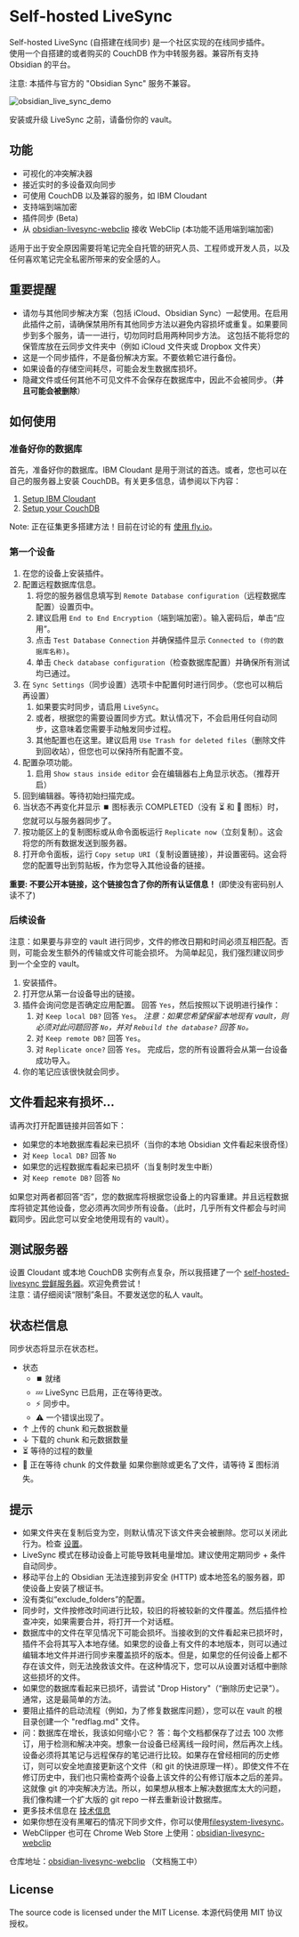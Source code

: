 # Self-hosted LiveSync

Self-hosted LiveSync (自搭建在线同步) 是一个社区实现的在线同步插件。  
使用一个自搭建的或者购买的 CouchDB 作为中转服务器。兼容所有支持 Obsidian 的平台。

注意: 本插件与官方的 "Obsidian Sync" 服务不兼容。

![obsidian_live_sync_demo](https://user-images.githubusercontent.com/45774780/137355323-f57a8b09-abf2-4501-836c-8cb7d2ff24a3.gif)

安装或升级 LiveSync 之前，请备份你的 vault。

## 功能

-   可视化的冲突解决器
-   接近实时的多设备双向同步
-   可使用 CouchDB 以及兼容的服务，如 IBM Cloudant
-   支持端到端加密
-   插件同步 (Beta)
-   从 [obsidian-livesync-webclip](https://chrome.google.com/webstore/detail/obsidian-livesync-webclip/jfpaflmpckblieefkegjncjoceapakdf) 接收 WebClip (本功能不适用端到端加密)

适用于出于安全原因需要将笔记完全自托管的研究人员、工程师或开发人员，以及任何喜欢笔记完全私密所带来的安全感的人。

## 重要提醒

-   请勿与其他同步解决方案（包括 iCloud、Obsidian Sync）一起使用。在启用此插件之前，请确保禁用所有其他同步方法以避免内容损坏或重复。如果要同步到多个服务，请一一进行，切勿同时启用两种同步方法。
    这包括不能将您的保管库放在云同步文件夹中（例如 iCloud 文件夹或 Dropbox 文件夹）
-   这是一个同步插件，不是备份解决方案。不要依赖它进行备份。
-   如果设备的存储空间耗尽，可能会发生数据库损坏。
-   隐藏文件或任何其他不可见文件不会保存在数据库中，因此不会被同步。（**并且可能会被删除**）

## 如何使用

### 准备好你的数据库

首先，准备好你的数据库。IBM Cloudant 是用于测试的首选。或者，您也可以在自己的服务器上安装 CouchDB。有关更多信息，请参阅以下内容：
1. [Setup IBM Cloudant](docs/setup_cloudant.md)
2. [Setup your CouchDB](docs/setup_own_server_cn.md)

Note: 正在征集更多搭建方法！目前在讨论的有 [使用 fly.io](https://github.com/vrtmrz/obsidian-livesync/discussions/85)。

### 第一个设备

1. 在您的设备上安装插件。
2. 配置远程数据库信息。
	1. 将您的服务器信息填写到 `Remote Database configuration`（远程数据库配置）设置页中。
	2. 建议启用 `End to End Encryption`（端到端加密）。输入密码后，单击“应用”。
	3. 点击 `Test Database Connection` 并确保插件显示 `Connected to (你的数据库名称)`。
	4. 单击 `Check database configuration`（检查数据库配置）并确保所有测试均已通过。
3. 在 `Sync Settings`（同步设置）选项卡中配置何时进行同步。（您也可以稍后再设置）
	1. 如果要实时同步，请启用 `LiveSync`。
	2. 或者，根据您的需要设置同步方式。默认情况下，不会启用任何自动同步，这意味着您需要手动触发同步过程。
	3. 其他配置也在这里。建议启用 `Use Trash for deleted files`（删除文件到回收站），但您也可以保持所有配置不变。
4. 配置杂项功能。
	1. 启用 `Show staus inside editor` 会在编辑器右上角显示状态。（推荐开启）
5. 回到编辑器。等待初始扫描完成。
6. 当状态不再变化并显示 ⏹️ 图标表示 COMPLETED（没有 ⏳ 和 🧩 图标）时，您就可以与服务器同步了。
7. 按功能区上的复制图标或从命令面板运行 `Replicate now`（立刻复制）。这会将您的所有数据发送到服务器。
8. 打开命令面板，运行 `Copy setup URI`（复制设置链接），并设置密码。这会将您的配置导出到剪贴板，作为您导入其他设备的链接。

**重要: 不要公开本链接，这个链接包含了你的所有认证信息！** (即使没有密码别人读不了)

### 后续设备

注意：如果要与非空的 vault 进行同步，文件的修改日期和时间必须互相匹配。否则，可能会发生额外的传输或文件可能会损坏。
为简单起见，我们强烈建议同步到一个全空的 vault。

1. 安装插件。
2. 打开您从第一台设备导出的链接。
3. 插件会询问您是否确定应用配置。 回答 `Yes`，然后按照以下说明进行操作：
	1. 对 `Keep local DB?` 回答 `Yes`。
	*注意：如果您希望保留本地现有 vault，则必须对此问题回答 `No`，并对 `Rebuild the database?` 回答 `No`。*
	2. 对 `Keep remote DB?` 回答 `Yes`。
	3. 对 `Replicate once?` 回答 `Yes`。
	完成后，您的所有设置将会从第一台设备成功导入。
4. 你的笔记应该很快就会同步。

## 文件看起来有损坏...

请再次打开配置链接并回答如下：
- 如果您的本地数据库看起来已损坏（当你的本地 Obsidian 文件看起来很奇怪）
- 对 `Keep local DB?` 回答 `No`
- 如果您的远程数据库看起来已损坏（当复制时发生中断）
- 对  `Keep remote DB?` 回答 `No`

如果您对两者都回答“否”，您的数据库将根据您设备上的内容重建。并且远程数据库将锁定其他设备，您必须再次同步所有设备。（此时，几乎所有文件都会与时间戳同步。因此您可以安全地使用现有的 vault）。

## 测试服务器

设置 Cloudant 或本地 CouchDB 实例有点复杂，所以我搭建了一个 [self-hosted-livesync 尝鲜服务器](https://olstaste.vrtmrz.net/)。欢迎免费尝试！  
注意：请仔细阅读“限制”条目。不要发送您的私人 vault。

## 状态栏信息

同步状态将显示在状态栏。

-   状态
    -   ⏹️ 就绪
    -   💤 LiveSync 已启用，正在等待更改。
    -   ⚡️ 同步中。
    -   ⚠ 一个错误出现了。
-   ↑ 上传的 chunk 和元数据数量
-   ↓ 下载的 chunk 和元数据数量
-   ⏳ 等待的过程的数量
-   🧩 正在等待 chunk 的文件数量
如果你删除或更名了文件，请等待 ⏳ 图标消失。


## 提示

- 如果文件夹在复制后变为空，则默认情况下该文件夹会被删除。您可以关闭此行为。检查 [设置](docs/settings.md)。
- LiveSync 模式在移动设备上可能导致耗电量增加。建议使用定期同步 + 条件自动同步。
- 移动平台上的 Obsidian 无法连接到非安全 (HTTP) 或本地签名的服务器，即使设备上安装了根证书。
- 没有类似“exclude_folders”的配置。
- 同步时，文件按修改时间进行比较，较旧的将被较新的文件覆盖。然后插件检查冲突，如果需要合并，将打开一个对话框。
- 数据库中的文件在罕见情况下可能会损坏。当接收到的文件看起来已损坏时，插件不会将其写入本地存储。如果您的设备上有文件的本地版本，则可以通过编辑本地文件并进行同步来覆盖损坏的版本。但是，如果您的任何设备上都不存在该文件，则无法挽救该文件。在这种情况下，您可以从设置对话框中删除这些损坏的文件。
- 如果您的数据库看起来已损坏，请尝试 "Drop History"（“删除历史记录”）。通常，这是最简单的方法。
- 要阻止插件的启动流程（例如，为了修复数据库问题），您可以在 vault 的根目录创建一个 "redflag.md" 文件。
- 问：数据库在增长，我该如何缩小它？
    答：每个文档都保存了过去 100 次修订，用于检测和解决冲突。想象一台设备已经离线一段时间，然后再次上线。设备必须将其笔记与远程保存的笔记进行比较。如果存在曾经相同的历史修订，则可以安全地直接更新这个文件（和 git 的快进原理一样）。即使文件不在修订历史中，我们也只需检查两个设备上该文件的公有修订版本之后的差异。这就像 git 的冲突解决方法。所以，如果想从根本上解决数据库太大的问题，我们像构建一个扩大版的 git repo 一样去重新设计数据库。
- 更多技术信息在 [技术信息](docs/tech_info.md)
- 如果你想在没有黑曜石的情况下同步文件，你可以使用[filesystem-livesync](https://github.com/vrtmrz/filesystem-livesync)。
- WebClipper 也可在 Chrome Web Store 上使用：[obsidian-livesync-webclip](https://chrome.google.com/webstore/detail/obsidian-livesync-webclip/jfpaflmpckblieefkegjncjoceapakdf)


仓库地址：[obsidian-livesync-webclip](https://github.com/vrtmrz/obsidian-livesync-webclip) （文档施工中）

## License

The source code is licensed under the MIT License.
本源代码使用 MIT 协议授权。
